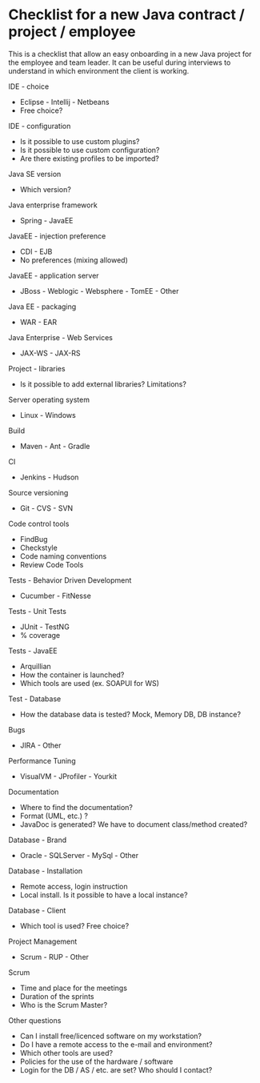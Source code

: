 # Checklist for a new Java contract / project / employee
This is a checklist that allow an easy onboarding in a new Java project for the employee and team leader.
It can be useful during interviews to understand in which environment the client is working.

IDE - choice
- Eclipse - Intellij - Netbeans
- Free choice?

IDE - configuration
- Is it possible to use custom plugins?
- Is it possible to use custom configuration?
- Are there existing profiles to be imported?

Java SE version
- Which version?

Java enterprise framework
- Spring - JavaEE

JavaEE - injection preference
- CDI - EJB
- No preferences (mixing allowed)

JavaEE - application server
- JBoss - Weblogic - Websphere - TomEE - Other

Java EE - packaging
- WAR - EAR

Java Enterprise - Web Services
- JAX-WS - JAX-RS

Project - libraries
- Is it possible to add external libraries? Limitations?

Server operating system
- Linux - Windows

Build
- Maven - Ant - Gradle

CI
- Jenkins - Hudson

Source versioning
- Git - CVS - SVN

Code control tools
- FindBug
- Checkstyle
- Code naming conventions
- Review Code Tools

Tests - Behavior Driven Development
- Cucumber - FitNesse

Tests - Unit Tests
- JUnit - TestNG
- % coverage

Tests - JavaEE
- Arquillian
- How the container is launched?
- Which tools are used (ex. SOAPUI for WS)

Test - Database
- How the database data is tested? Mock, Memory DB, DB instance?

Bugs
- JIRA - Other

Performance Tuning
- VisualVM - JProfiler - Yourkit

Documentation
- Where to find the documentation?
- Format (UML, etc.) ?
- JavaDoc is generated? We have to document class/method created?

Database - Brand
- Oracle - SQLServer - MySql - Other

Database - Installation
- Remote access, login instruction
- Local install. Is it possible to have a local instance?

Database - Client
- Which tool is used? Free choice?

Project Management
- Scrum - RUP - Other

Scrum
- Time and place for the meetings
- Duration of the sprints
- Who is the Scrum Master?

Other questions
- Can I install free/licenced software on my workstation?
- Do I have a remote access to the e-mail and environment?
- Which other tools are used?
- Policies for the use of the hardware / software
- Login for the DB / AS / etc. are set? Who should I contact?
